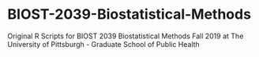 # BIOST-2039-Biostatistical-Methods
Original R Scripts for BIOST 2039 Biostatistical Methods Fall 2019 at The University of Pittsburgh - Graduate School of Public Health
